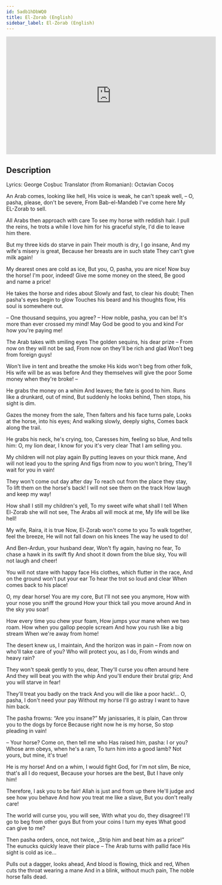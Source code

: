 ```yaml
---
id: 5adb1hDbWQ0
title: El-Zorab (English)
sidebar_label: El-Zorab (English)
---
```


<iframe
  width="560"
  height="315"
  src="https://www.youtube.com/embed/5adb1hDbWQ0"
  title="YouTube video player"
  frameborder="0"
  allow="accelerometer; autoplay; clipboard-write; encrypted-media; gyroscope; picture-in-picture; web-share"
  referrerpolicy="strict-origin-when-cross-origin"
  allowfullscreen
></iframe>

## Description

Lyrics: George Coşbuc
Translator (from Romanian): Octavian Cocoş

An Arab comes, looking like hell,
His voice is weak, he can't speak well,
– O, pasha, please, don't be severe,
From Bab-el-Mandeb I've come here
My EL-Zorab to sell.

All Arabs then approach with care
To see my horse with reddish hair.
I pull the reins, he trots a while
I love him for his graceful style,
I'd die to leave him there.

But my three kids do starve in pain
Their mouth is dry, I go insane,
And my wife's misery is great,
Because her breasts are in such state
They can't give milk again!

My dearest ones are cold as ice,
But you, O, pasha, you are nice!
Now buy the horse! I'm poor, indeed!
Give me some money on the steed,
Be good and name a price!

He takes the horse and rides about
Slowly and fast, to clear his doubt;
Then pasha's eyes begin to glow
Touches his beard and his thoughts flow,
His soul is somewhere out.

– One thousand sequins, you agree?
– How noble, pasha, you can be!
It's more than ever crossed my mind!
May God be good to you and kind
For how you're paying me!

The Arab takes with smiling eyes
The golden sequins, his dear prize –
From now on they will not be sad,
From now on they'll be rich and glad
Won't beg from foreign guys!

Won't live in tent and breathe the smoke
His kids won't beg from other folk,
His wife will be as was before
And they themselves will give the poor
Some money when they're broke! –

He grabs the money on a whim
And leaves; the fate is good to him.
Runs like a drunkard, out of mind,
But suddenly he looks behind,
Then stops, his sight is dim.

Gazes the money from the sale,
Then falters and his face turns pale,
Looks at the horse, into his eyes;
And walking slowly, deeply sighs,
Comes back along the trail.

He grabs his neck, he's crying, too,
Caresses him, feeling so blue,
And tells him: O, my lion dear,
I know for you it's very clear
That I am selling you.

My children will not play again
By putting leaves on your thick mane,
And will not lead you to the spring
And figs from now to you won't bring,
They'll wait for you in vain!

They won't come out day after day
To reach out from the place they stay,
To lift them on the horse's back!
I will not see them on the track
How laugh and keep my way!

How shall I still my children's yell,
To my sweet wife what shall I tell
When El-Zorab she will not see,
The Arabs all will mock at me,
My life will be like hell!

My wife, Raira, it is true
Now, El-Zorab won't come to you
To walk together, feel the breeze,
He will not fall down on his knees
The way he used to do!

And Ben-Ardun, your husband dear,
Won't fly again, having no fear,
To chase a hawk in its swift fly
And shoot it down from the blue sky,
You will not laugh and cheer!

You will not stare with happy face
His clothes, which flutter in the race,
And on the ground won't put your ear
To hear the trot so loud and clear
When comes back to his place!

O, my dear horse! You are my core,
But I'll not see you anymore,
How with your nose you sniff the ground
How your thick tail you move around
And in the sky you soar!

How every time you chew your foam,
How jumps your mane when we two roam.
How when you gallop people scream
And how you rush like a big stream
When we're away from home!

The desert knew us, I maintain,
And the horizon was in pain –
From now on who'll take care of you?
Who will protect you, as I do,
From winds and heavy rain?

They won't speak gently to you, dear,
They'll curse you often around here
And they will beat you with the whip
And you'll endure their brutal grip;
And you will starve in fear!

They'll treat you badly on the track
And you will die like a poor hack!...
O, pasha, I don't need your pay
Without my horse I'll go astray
I want to have him back.

The pasha frowns: “Are you insane?”
My janissaries, it is plain,
Can throw you to the dogs by force
Because right now he is my horse,
So stop pleading in vain!

– Your horse? Come on, then tell me who
Has raised him, pasha: I or you?
Whose arm obeys, when he's a ram,
To turn him into a good lamb?
Not yours, but mine, it's true!

He is my horse! And on a whim,
I would fight God, for I'm not slim,
Be nice, that's all I do request,
Because your horses are the best,
But I have only him!

Therefore, I ask you to be fair!
Allah is just and from up there
He'll judge and see how you behave
And how you treat me like a slave,
But you don't really care!

The world will curse you, you will see,
With what you do, they disagree!
I'll go to beg from other guys
But from your coins I turn my eyes
What good can give to me?

Then pasha orders, once, not twice,
„Strip him and beat him as a price!”
The eunucks quickly leave their place –
The Arab turns with pallid face
His sight is cold as ice...

Pulls out a dagger, looks ahead,
And blood is flowing, thick and red,
When cuts the throat wearing a mane
And in a blink, without much pain,
The noble horse falls dead.

